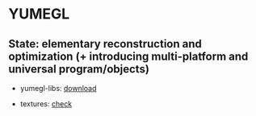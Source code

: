 # YUMEGL 
## State: elementary reconstruction and optimization (+ introducing multi-platform and universal program/objects)

- yumegl-libs: [download](https://drive.google.com/drive/folders/1sia8GdaQtF6IfAa7QOfRG_ASMAHdXo2_?hl=pl)

- textures: [check](https://wiki.srb2.org/wiki/Flats_and_textures/Green_Hill_Zone)
